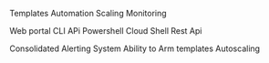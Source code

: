 Templates
Automation
Scaling
Monitoring 


Web portal 
CLI
APi
Powershell
Cloud Shell 
Rest Api

Consolidated Alerting System
Ability to Arm templates
Autoscaling

